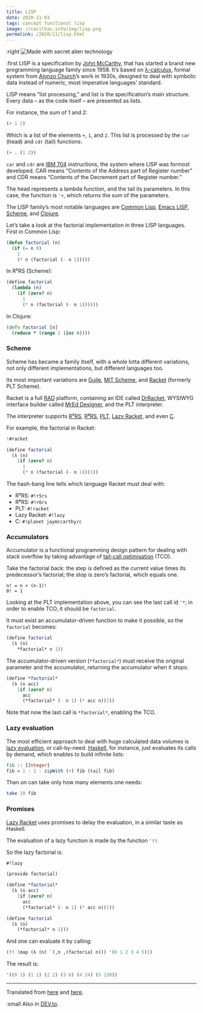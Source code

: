 ```yaml
---
title: LISP
date: 2020-11-03
tags: concept functional lisp
image: //cacilhas.info/img/lisp.png
permalink: /2020/11/lisp.html
---
```

[image]: {{{image}}}
[Alonzo Church]: http://www.genealogy.ams.org/id.php?id=8011
[C]: https://planet.racket-lang.org/display.ss?package=c.plt&owner=jaymccarthy
[Clojure]: https://clojure.org/
[Common Lisp]: https://common-lisp.net/
[DEV.to]: https://dev.to/cacilhas/lisp-473j
[DrRacket]: https://docs.racket-lang.org/drracket/
[Emacs LISP]: https://www.gnu.org/software/emacs/manual/html_node/eintr/
[Guile]: https://www.gnu.org/software/guile/
[IBM 704]: https://en.wikipedia.org/wiki/IBM_704
[John McCarthy]: http://www.genealogy.ams.org/id.php?id=22145
[Haskell]: https://www.haskell.org/
[λ-calculus]: https://en.wikipedia.org/wiki/Lambda_calculus
[lazy evaluation]: https://en.wikipedia.org/wiki/Lazy_evaluation
[Lazy Racket]: https://docs.racket-lang.org/lazy/
[MIT Scheme]: https://www.gnu.org/software/mit-scheme/
[MrEd Designer]: https://pkgs.racket-lang.org/package/mred-designer
[original1]: /2017/11/lisp.html
[original2]: /2017/11/lazy-racket.html
[PLT]: https://docs.racket-lang.org/
[R⁵RS]: http://www.schemers.org/Documents/Standards/R5RS/
[R⁶RS]: http://www.r6rs.org/
[Racket]: https://racket-lang.org/
[RAD]: https://en.wikipedia.org/wiki/Rapid_application_development
[Scheme]: http://www.schemers.org/
[tail-call optimisation]: http://wiki.c2.com/?TailCallOptimization

:right ![Made with secret alien technology][image]

:first LISP is a specification by [John McCarthy][], that has started a brand
new programming language family since 1958. It’s based on [λ-calculus][],
formal system from [Alonzo Church][]’s work in 1930s, designed to deal with
symbolic data instead of numeric, most imperative languages’ standard.

LISP means “list processing,” and list is the specification’s main structure.
Every data – as the code itself – are presented as lists.

For instance, the sum of 1 and 2:

```lisp
(+ 1 2)
```

Which is a list of the elements `+`, `1`, and `2`. This list is processed by the
`car` (head) and `cdr` (tail) functions:

```lisp
(+ . (1 2))
```

`car` and `cdr` are [IBM 704][] instructions, the system where LISP was formost
developed. CAR means “Contents of the Address part of Register number” and CDR
means “Contents of the Decrement part of Register number.”

The head represents a lambda function, and the tail its parameters. In this
case, the function is `'+`, which returns the sum of the parameters.

The LISP family’s most notable languages are [Common Lisp][], [Emacs LISP][],
[Scheme][], and [Clojure][].

Let’s take a look at the factorial implementation in three LISP languages. First
in Common Lisp:

```lisp
(defun factorial (n)
  (if (= n 0)
    1
    (* n (factorial (- n 1)))))
```

In R⁵RS (Scheme):

```scheme
(define factorial
  (lambda (n)
    (if (zero? n)
      1
      (* n (factorial (- n 1))))))
```

In Clojure:

```clojure
(defn factorial [n]
  (reduce * (range 1 (inc n))))
```

### Scheme

Scheme has became a family itself, with a whole lotta different variations, not
only different implementations, but different languages too.

Its most important variations are [Guile][], [MIT Scheme][], and [Racket][]
(formerly PLT Scheme).

Racket is a full [RAD][] platform, containing an IDE called [DrRacket][],
WYSIWYG interface builder called [MrEd Designer][], and the PLT interpreter.

The interpreter supports [R⁵RS][], [R⁶RS][], [PLT][], [Lazy Racket][], and even
[C][].

For example, the factorial in Racket:

```scheme
!#racket

(define factorial
  (λ (n)
    [if (zero? n)
      1
      (* n (factorial (- n 1)))]))
```

The hash-bang line tells which language Racket must deal with:

- R⁵RS: `#!r5rs`
- R⁶RS: `#!r6rs`
- PLT: `#!racket`
- Lazy Racket: `#!lazy`
- C: `#!planet jaymccarthy/c`

### Accumulators

Accumulator is a functional programming design pattern for dealing with stack
overflow by taking advantage of [tail-call optimisation][] (TCO).

Take the factorial back: the step is defined as the current value times its
predecessor’s factorial; the stop is zero’s factorial, which equals one.

```
n! = n × (n-1)!
0! = 1
```

Looking at the PLT implementation above, you can see the last call id `'*`; in
order to enable TCO, it should be `factorial`.

It must exist an accumulator-driven function to make it possible, so the
`factorial` becomes:

```scheme
(define factorial
  (λ (n)
    *factorial* n 1))
```

The accumulator-driven version (`*factorial*`) must receive the original
parameter and the accumulator, returning the accumulator when it stops:

```scheme
(define *factorial*
  (λ (n acc)
    [if (zero? n)
      acc
      (*factorial* (- n 1) (* acc n))]))
```

Note that now the last call is `*factorial*`, enabling the TCO.

### Lazy evaluation

The most efficient approach to deal with huge calculated data volumes is
[lazy evaluation][], or call-by-need. [Haskell][], for instance, just evaluates
its calls by demand, which enables to build infinite lists:

```haskell
fib :: [Integer]
fib = 1 : 1 : zipWith (+) fib (tail fib)
```

Than on can take only how many elements one needs:

```haskell
take 10 fib
```

### Promises

[Lazy Racket][] uses promises to delay the evaluation, in a similar taste as
Haskell.

The evaluation of a lazy function is made by the function `'!!`.

So the lazy factorial is:

```scheme
#!lazy

(provide factorial)

(define *factorial*
  (λ (n acc)
    [if (zero? n)
      acc
      (*factorial* (- n 1) (* acc n))]))

(define factorial
  (λ (n)
    (*factorial* n 1)))
```

And one can evaluate it by calling:

```scheme
(!! [map (λ (n) `(,n ,(factorial n))) '(0 1 2 3 4 5)])
```

The result is:

```scheme
'((0 1) (1 1) (2 2) (3 6) (4 24) (5 120))
```

-----

Translated from [here][original1] and [here][original2].

:small Also in [DEV.to][].
